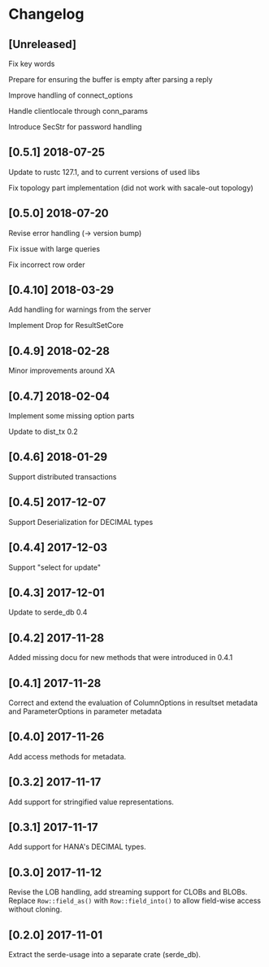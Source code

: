 # Changelog

## [Unreleased] 
Fix key words

Prepare for ensuring the buffer is empty after parsing a reply

Improve handling of connect_options

Handle clientlocale through conn_params

Introduce SecStr for password handling 

## [0.5.1] 2018-07-25
Update to rustc 127.1, and to current versions of used libs

Fix topology part implementation (did not work with sacale-out topology)

## [0.5.0] 2018-07-20
Revise error handling (-> version bump)

Fix issue with large queries

Fix incorrect row order

## [0.4.10] 2018-03-29
Add handling for warnings from the server

Implement Drop for ResultSetCore


## [0.4.9] 2018-02-28
Minor improvements around XA

## [0.4.7] 2018-02-04
Implement some missing option parts

Update to dist_tx 0.2

## [0.4.6] 2018-01-29
Support distributed transactions

## [0.4.5] 2017-12-07
Support  Deserialization for DECIMAL types

## [0.4.4] 2017-12-03
Support "select for update"

## [0.4.3] 2017-12-01
Update to serde_db 0.4

## [0.4.2] 2017-11-28
Added missing docu for new methods that were introduced in 0.4.1

## [0.4.1] 2017-11-28
Correct and extend the evaluation of ColumnOptions in resultset metadata and 
ParameterOptions in parameter metadata

## [0.4.0] 2017-11-26
Add access methods for metadata.

## [0.3.2] 2017-11-17
Add support for stringified value representations.

## [0.3.1] 2017-11-17
Add support for HANA's DECIMAL types.

## [0.3.0] 2017-11-12
Revise the LOB handling, add streaming support for CLOBs and BLOBs.
Replace `Row::field_as()` with `Row::field_into()` to allow field-wise access without cloning.

## [0.2.0] 2017-11-01
Extract the serde-usage into a separate crate (serde_db).


